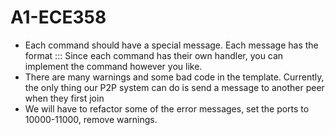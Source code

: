 # A1-ECE358

- Each command should have a special message. Each message has the format <command>:<source ip>:<port>:<Custom Params>
Since each command has their own handler, you can implement the command however you like. 
- There are many warnings and some bad code in the template. Currently, the only thing our P2P system 
can do is send a message to another peer when they first join
- We will have to refactor some of the error messages, set the ports to 10000-11000, remove warnings.
